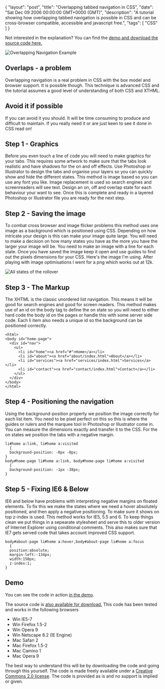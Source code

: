 {
  "layout": "post",
  "title": "Overlapping tabbed navigation in CSS",
  "date": "Sat Dec 09 2006 00:00:00 GMT+0000 (GMT)",
  "description": "A tutorial showing how overlapping tabbed navigation is possible in CSS and can be cross-browser compatible, accessible and javascript free.",
  "tags": [
    "CSS"
  ]
}

Not interested in the explanation? You can find the [demo and download the source code here.][1]

![Overlapping Navigation Example][2] 

## Overlaps - a problem

Overlapping navigation is a real problem in CSS with the box model and browser support. It is possible though. This technique is advanced CSS and the tutorial assumes a good level of understanding of both CSS and XTHML. 

## Avoid it if possible

If you can avoid it you should. It will be time consuming to produce and difficult to maintain. If you really need it or are just keen to see it done in CSS read on!

## Step 1 - Graphics

Before you even touch a line of code you will need to make graphics for your tabs. This requires some artwork to make sure that the tabs look realistic and have shadows for the on and off effects. Use Photoshop or Illustrator to design the tabs and organise your layers so you can quickly show and hide the different states. This method is image based so you can use any font you like. Image replacement is used so search engines and screenreaders will see text. Design an on, off and overlap state for each behaviour your want to see. Once this is complete and ready in a layered Photoshop or Illustrator file you are ready for the next step.

## Step 2 - Saving the image

To combat cross browser and image flicker problems this method uses one image as a background which is positioned using CSS. Depending on how intricate your design is this can make your image quite large. You will need to make a decision on how many states you have as the more you have the larger your image will be. You need to make an image with a line for each state. Once you have saved the image keep it open and use guides to find out the pixels dimensions for your CSS. Here's the image I'm using. After playing with image optimisations I went for a png which works out at 12k.

![All states of the rollover][3] 

## Step 3 - The Markup

The XHTML is the classic unordered list navigation. This means it will be good for search engines and good for screen readers. This method makes use of an id on the body tag to define the on state so you will need to either hard code the body id on the pages or handle this with some server side code. Each li item also needs a unique id so the background can be positioned correctly. 

    <html>
    <body id="home-page">
      <div id="nav">
        <ul>
          <li id="home"><a href="#">Home</a></li>
          <li id="about"><a href="about/index.html">About</a></li>
          <li id="services"><a href="services/index.html">Services</a></li>
          <li id="contact"><a href="contact/index.html">Contact</a></li>
        </ul>
      </div>
    </body>
    </html>

## Step 4 - Positioning the navigation

Using the background-position property we position the image correctly for each list item. You need to be pixel perfect on this so this is where the guides or rulers and the marquee tool in Photoshop or Illustrator come in. You can measure the dimensions exactly and transfer it to the CSS. For the on states we position the tabs with a negative margin. 

    li#home a:link, li#home a:visited 
      { 
      background-position: -0px -0px; 
    } 
    body#home-page li#home a:link, body#home-page li#home a:visited 
      { 
      background-position: -1px -38px; 
    }

## Step 5 - Fixing IE6 & Below

IE6 and below have problems with interpreting negative margins on floated elements. To fix this we make the states where we need a hover absolutely positioned, and then apply a negative positioning. To make sure it shows on top z-index is used. This method works for IE5, 5.5 and 6. To keep things clean we put things in a sepearate stylesheet and serve this to older version of Internet Explorer using conditional comments. This also makes sure that IE7 gets served code that takes account improved CSS support.  

    body#about-page li#home a:hover,body#about-page li#home a:focus
      {
      position:absolute;
      margin-left:-134px;
      width:150px;
      z-index:1;
    }

## Demo

You can see the code in action [in the demo][1].

The source code is [also available for download.][8] 
This code has been tested and works in the following browsers

*   Win IE5-7
*   Win Firefox 1.5-2
*   Win Opera 9
*   Win Netscape 8.2 (IE Engine)
*   Mac Safari 2
*   Mac Firefox 1.5-2
*   Mac Camino 1
*   Mac Opera 9

The best way to understand this will be by downloading the code and going through this yourself. The code is made freely available under a [Creative Commons 2.0 license][9]. The code is provided as is and no support is implied or given.

 [1]: http://www.shapeshed.com/examples/overlapping-tabs/
 [2]: http://shapeshed.com/images/articles/overlapping_nav_example.png 
 [3]: http://shapeshed.com/images/articles/all_states.png 
 [4]: #
 [5]: about/index.html
 [6]: services/index.html
 [7]: contact/index.html
 [8]: http://cdn.shapeshed.com/downloads/overlapping-tabs-v1.0.zip
 [9]: http://creativecommons.org/licenses/by/2.0/uk/
